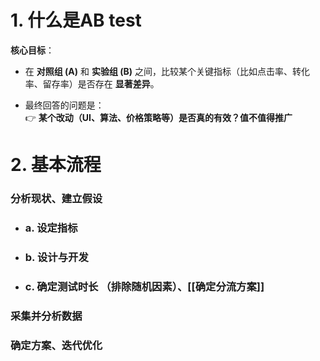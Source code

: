 # 1. 什么是AB test

**核心目标**：

- 在 **对照组 (A)** 和 **实验组 (B)** 之间，比较某个关键指标（比如点击率、转化率、留存率）是否存在 **显著差异**。
    
- 最终回答的问题是：  
    👉 **某个改动（UI、算法、价格策略等）是否真的有效？值不值得推广**

# 2. 基本流程

### 分析现状、建立假设
- ### a. 设定指标
- ### b. 设计与开发
- ### c. 确定测试时长 （排除随机因素）、[[确定分流方案]]
### 采集并分析数据
### 确定方案、迭代优化






